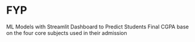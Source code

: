 # FYP
ML Models with Streamlit Dashboard to Predict Students Final CGPA base on the four core subjects used in their admission
